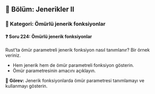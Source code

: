 ## 📘 Bölüm: Jenerikler II  
### 🔹 Kategori: Ömürlü jenerik fonksiyonlar  
#### ❓ Soru 224: Ömürlü jenerik fonksiyonlar

Rust'ta ömür parametreli jenerik fonksiyon nasıl tanımlanır? Bir örnek veriniz.

- Hem jenerik hem de ömür parametreli fonksiyon gösterin.
- Ömür parametresinin amacını açıklayın.

🔧 **Görev:** Jenerik fonksiyonlarda ömür parametresi tanımlamayı ve kullanmayı gösterin.
